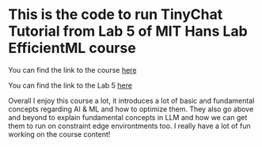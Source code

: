 # This is the code to run TinyChat Tutorial from Lab 5 of MIT Hans Lab EfficientML course

You can find the link to the course [here](https://hanlab.mit.edu/courses/2024-fall-65940)

You can find the link to the Lab 5 [here](https://github.com/mit-han-lab/TinyChatEngine)

Overall I enjoy this course a lot, it introduces a lot of basic and fundamental concepts regarding AI & ML and how to optimize them. They also go above and beyond to explain fundamental concepts in LLM and how we can get them to run on constraint edge environtments too. I really have a lot of fun working on the course content!
